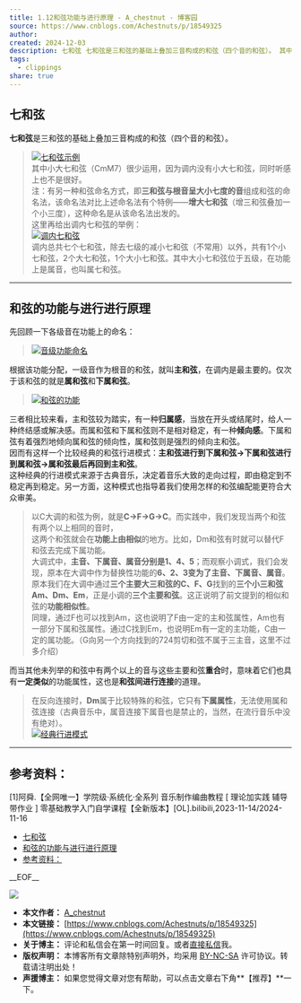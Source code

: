 ```yaml
---
title: 1.12和弦功能与进行原理 - A_chestnut - 博客园
source: https://www.cnblogs.com/Achestnuts/p/18549325
author: 
created: 2024-12-03
description: 七和弦 七和弦是三和弦的基础上叠加三音构成的和弦（四个音的和弦）。 其中小大七和弦（CmM7）很少运用，因为调内没有小大七和弦，同时听感上也不是很好。 注：有另一种和弦命名方式，即三和弦与根音呈大小七度的音组成和弦的命名法，该命名法对比上述命名法有个特例——增大七和弦（增三和弦叠加一个小三度），这种
tags:
  - clippings
share: true
---
```

## 七和弦

**七和弦**是三和弦的基础上叠加三音构成的和弦（四个音的和弦）。

> [![七和弦示例](https://img2024.cnblogs.com/blog/3170341/202411/3170341-20241116141603649-1142894963.jpg)](https://img2024.cnblogs.com/blog/3170341/202411/3170341-20241116141603649-1142894963.jpg)  
> 其中小大七和弦（CmM7）很少运用，因为调内没有小大七和弦，同时听感上也不是很好。  
> 注：有另一种和弦命名方式，即**三和弦与根音呈大小七度的音**组成和弦的命名法，该命名法对比上述命名法有个特例——**增大七和弦**（增三和弦叠加一个小三度），这种命名是从该命名法出发的。  
> 这里再给出调内七和弦的举例：  
> [![调内七和弦](https://img2024.cnblogs.com/blog/3170341/202411/3170341-20241116141635149-2043404931.jpg)](https://img2024.cnblogs.com/blog/3170341/202411/3170341-20241116141635149-2043404931.jpg)  
> 调内总共七个七和弦，除去七级的减小七和弦（不常用）以外，共有1个小七和弦，2个大七和弦，1个大小七和弦。其中大小七和弦位于五级，在功能上是属音，也叫属七和弦。

---

## 和弦的功能与进行进行原理

先回顾一下各级音在功能上的命名：

> [![音级功能命名](https://img2024.cnblogs.com/blog/3170341/202411/3170341-20241116141705620-546620030.jpg)](https://img2024.cnblogs.com/blog/3170341/202411/3170341-20241116141705620-546620030.jpg)

根据该功能分配，一级音作为根音的和弦，就叫**主和弦**，在调内是最主要的。仅次于该和弦的就是**属和弦**和**下属和弦**。

> [![和弦的功能](https://img2024.cnblogs.com/blog/3170341/202411/3170341-20241116141743465-346347767.jpg)](https://img2024.cnblogs.com/blog/3170341/202411/3170341-20241116141743465-346347767.jpg)

三者相比较来看，主和弦较为踏实，有一种**归属感**，当放在开头或结尾时，给人一种终结感或解决感。而属和弦和下属和弦则不是相对稳定，有一种**倾向感**。下属和弦有着强烈地倾向属和弦的倾向性，属和弦则是强烈的倾向主和弦。  
因而有这样一个比较经典的和弦行进模式：**主和弦进行到下属和弦->下属和弦进行到属和弦->属和弦最后再回到主和弦**。  
这种经典的行进模式来源于古典音乐，决定着音乐大致的走向过程，即由稳定到不稳定再到稳定。另一方面，这种模式也指导着我们使用怎样的和弦编配能更符合大众审美。

> 以C大调的和弦为例，就是**C->F->G->C**。而实践中，我们发现当两个和弦有两个以上相同的音时，  
> 这两个和弦就会在**功能上由相似**的地方。比如，Dm和弦有时就可以替代F和弦去完成下属功能。  
> 大调式中，**主音、下属音、属音分别是1、4、5**；而观察小调式，我们会发现，原本在大调中作为替换性功能的**6、2、3变为了主音、下属音、属音**。  
> 原本我们在大调中通过**三个主要大三和弦的C、F、G**找到的**三个小三和弦Am、Dm、Em**，正是小调的**三个主要和弦**。这正说明了前文提到的相似和弦的**功能相似性**。  
> 同理，通过F也可以找到Am，这也说明了F由一定的主和弦属性，Am也有一部分下属和弦属性。通过C找到Em，也说明Em有一定的主功能，C由一定的属功能。（G向另一个方向找到的724剪切和弦不属于三主音，这里不过多介绍）

而当其他未列举的和弦中有两个以上的音与这些主要和弦**重合**时，意味着它们也具有**一定类似**的功能属性，这也是**和弦间进行连接**的道理。

> 在反向连接时，**Dm**属于比较特殊的和弦，它只有**下属属性**，无法使用属和弦连接（古典音乐中，属音连接下属音也是禁止的，当然，在流行音乐中没有绝对）。  
> [![经典行进模式](https://img2024.cnblogs.com/blog/3170341/202411/3170341-20241116141837898-1183252369.jpg)](https://img2024.cnblogs.com/blog/3170341/202411/3170341-20241116141837898-1183252369.jpg)

---

## 参考资料：

\[1\]阿舜.【全网唯一】学院级·系统化·全系列 音乐制作编曲教程 \[ 理论加实践 辅导带作业 \] 零基础教学入门自学课程【全新版本】\[OL\].bilibili,2023-11-14/2024-11-16

- [七和弦](https://www.cnblogs.com/Achestnuts/p/#%E4%B8%83%E5%92%8C%E5%BC%A6)
- [和弦的功能与进行进行原理](https://www.cnblogs.com/Achestnuts/p/#%E5%92%8C%E5%BC%A6%E7%9A%84%E5%8A%9F%E8%83%BD%E4%B8%8E%E8%BF%9B%E8%A1%8C%E8%BF%9B%E8%A1%8C%E5%8E%9F%E7%90%86)
- [参考资料：](https://www.cnblogs.com/Achestnuts/p/#%E5%8F%82%E8%80%83%E8%B5%84%E6%96%99)

\_\_EOF\_\_

[![](http://pic.cnblogs.com/avatar/3170341/20230411222050.png)](http://pic.cnblogs.com/avatar/3170341/20230411222050.png)

- **本文作者：** [A\_chestnut](https://www.cnblogs.com/Achestnuts)
- **本文链接：** [https://www.cnblogs.com/Achestnuts/p/18549325](https://www.cnblogs.com/Achestnuts/p/18549325)
- **关于博主：** 评论和私信会在第一时间回复。或者[直接私信](https://msg.cnblogs.com/msg/send/Achestnuts)我。
- **版权声明：** 本博客所有文章除特别声明外，均采用 [BY-NC-SA](https://creativecommons.org/licenses/by-nc-sa/4.0/ "BY-NC-SA") 许可协议。转载请注明出处！
- **声援博主：** 如果您觉得文章对您有帮助，可以点击文章右下角**【推荐】**一下。
